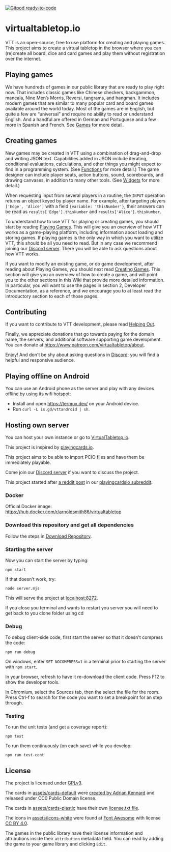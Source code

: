 [![Gitpod ready-to-code](https://img.shields.io/badge/Gitpod-ready--to--code-blue?logo=gitpod)](https://gitpod.io/#https://github.com/ArnoldSmith86/virtualtabletop)

# virtualtabletop.io

VTT is an open-source, free to use platform for creating and playing games. This project aims to create a virtual tabletop in the browser where you can (re)create all board, dice and card games and play them without registration over the internet.

## Playing games

We have hundreds of games in our public library that are ready to play right now.  That includes classic games like Chinese checkers, backgammon, mancala, Nine Men’s Morris, Reversi, tangrams, and hangman.  It includes modern games that are similar to many popular card and board games available around the world today.  Most of the games are in English, but quite a few are “universal” and require no ability to read or understand English.  And a handful are offered in German and Portuguese and a few more in Spanish and French. See [Games](https://github.com/ArnoldSmith86/virtualtabletop/wiki/Games) for more detail.

## Creating games

New games may be created in VTT using a combination of drag-and-drop and writing JSON text. Capabilities added in JSON include iterating, conditional evaluations, calculations, and other things you might expect to find in a programming system. (See [Functions](https://github.com/ArnoldSmith86/virtualtabletop/wiki/Functions) for more detail.) The game designer can include player seats, action buttons, sound, scoreboards, and drawing canvases, in addition to many other tools. (See [Widgets](https://github.com/ArnoldSmith86/virtualtabletop/wiki/Widgets) for more detail.)

When requesting input from several players in a routine, the `INPUT` operation returns an object keyed by player name.  For example, after targeting players `['Edge', 'Alice']` with a field `{variable: 'thisNumber'}`, their answers can be read as `results['Edge'].thisNumber` and `results['Alice'].thisNumber`.

To understand how to use VTT for playing or creating games, you should start by reading [Playing Games](https://github.com/ArnoldSmith86/virtualtabletop/wiki/Playing-Games). This will give you an overview of how VTT works as a game-playing platform, including information about loading and storing games. If playing games is the only way in which you want to utilize VTT, this should be all you need to read. But in any case we recommend joining our [Discord server](https://discord.gg/CEZz7wny9T). There you will be able to ask questions about how VTT works.

If you want to modify an existing game, or do game development, after reading about Playing Games, you should next read [Creating Games](https://github.com/ArnoldSmith86/virtualtabletop/wiki/Creating-Games). This section will give you an overview of how to create a game, and will point you to the other sections in this Wiki that provide more detailed information. In particular, you will want to use the pages in section 2, Developer Documentation, as a reference, and we encourage you to at least read the introductory section to each of those pages.

## Contributing

If you want to contribute to VTT development, please read [Helping Out](https://github.com/ArnoldSmith86/virtualtabletop/wiki/Helping-out).

Finally, we appreciate donations that go towards paying for the domain name, the servers, and additional software supporting game development.  You can donate at https://www.patreon.com/virtualtabletop/about.

Enjoy! And don't be shy about asking questions in [Discord](https://discord.gg/CEZz7wny9T); you will find a helpful and responsive audience.

## Playing offline on Android

You can use an Android phone as the server and play with any devices offline by using its wifi hotspot:

- Install and open https://termux.dev/ on your Android device.
- Run `curl -L is.gd/vttandroid | sh`.

## Hosting own server

You can host your own instance or go to [VirtualTabletop.io](https://virtualtabletop.io).

This project is inspired by [playingcards.io](https://playingcards.io).

This project aims to be able to import PCIO files and have them be immediately playable.

Come join our [Discord server](https://discord.gg/CEZz7wny9T) if you want to discuss the project.

This project started after [a reddit post](https://www.reddit.com/r/PlayingCardsIO/comments/jiajth/mildly_ot_feature_requests_for_a_pcio_clone/) in our [playingcardsio subreddit](https://www.reddit.com/r/PlayingCardsIO/).

### Docker

Official Docker image: https://hub.docker.com/r/arnoldsmith86/virtualtabletop

### Download this repository and get all dependencies

Follow the steps in [Download Repository](https://github.com/ArnoldSmith86/virtualtabletop/wiki/Download-Repository).

### Starting the server

Now you can start the server by typing:

```
npm start
```

If that doesn't work, try:

```
node server.mjs
```

This will serve the project at [localhost:8272](http://localhost:8272).

If you close you terminal and wants to restart you server you will need to get back to you clone folder using cd

### Debug

To debug client-side code, first start the server so that it doesn't compress the code:

    npm run debug

On windows, enter `SET NOCOMPRESS=1` in a terminal prior to starting the server with `npm start`.

In your browser, refresh to have it re-download the client code.
Press F12 to show the developer tools.

In Chromium, select the Sources tab, then the select the file for the room.
Press Ctrl-f to search for the code you want to set a breakpoint for an step through.

### Testing

To run the unit tests (and get a coverage report):

    npm test

To run them continuously (on each save) while you develop:

    npm run test-cont

## License

The project is licensed under [GPLv3](https://www.gnu.org/licenses/gpl-3.0.en.html).

The cards in [assets/cards-default](https://github.com/ArnoldSmith86/virtualtabletop/tree/main/assets/cards-default) were [created by Adrian Kennard](https://www.me.uk/cards/) and released under CC0 Public Domain license.

The cards in [assets/cards-plastic](https://github.com/ArnoldSmith86/virtualtabletop/tree/main/assets/cards-plastic) have their own [license.txt file](https://github.com/ArnoldSmith86/virtualtabletop/blob/main/assets/cards-plastic/license.txt).

The icons in [assets/icons-white](https://github.com/ArnoldSmith86/virtualtabletop/tree/main/assets/icons-white) were found at [Font Awesome](https://fontawesome.com/) with license [CC BY 4.0](https://fontawesome.com/license/free).

The games in the public library have their license information and attributions inside their `attribution` metadata field. You can read by adding the game to your game library and clicking `Edit`.
